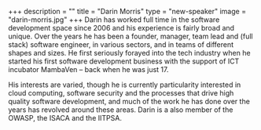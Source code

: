 +++
description = ""
title = "Darin Morris"
type = "new-speaker"
image = "darin-morris.jpg"
+++
Darin has worked full time in the software development space since 2006 and his experience is fairly broad and unique. Over the years he has been a founder, manager, team lead and (full stack) software engineer, in various sectors, and in teams of different shapes and sizes.
He first seriously forayed into the tech industry when he started his first software development business with the support of ICT incubator MambaVen – back when he was just 17.

His interests are varied, though he is currently particularity interested in cloud computing, software security and the processes that drive high quality software development, and much of the work he has done over the years has revolved around these areas.
Darin is a also member of the OWASP, the ISACA and the IITPSA.